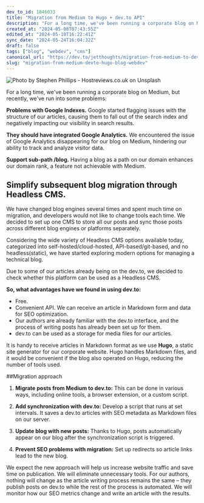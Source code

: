```yaml
---
dev_to_id: 1846033
title: "Migration from Medium to Hugo + dev.to API"
description: "For a long time, we've been running a corporate blog on Medium, but recently, we've run into some..."
created_at: "2024-05-08T07:43:55Z"
edited_at: "2024-05-10T16:22:41Z"
sync_date: "2024-05-24T16:04:32Z"
draft: false
tags: ["blog", "webdev", "cms"]
canonical_url: "https://dev.to/jetthoughts/migration-from-medium-to-devto-and-hugo-28bj"
slug: "migration-from-medium-devto-hugo-blog-webdev"
---
```


![Photo by Stephen Phillips - Hostreviews.co.uk on Unsplash](https://dev-to-uploads.s3.amazonaws.com/uploads/articles/p9i2krmml9b2n1z53jn6.jpg)

For a long time, we've been running a corporate blog on Medium, but recently, we've run into some problems:

**Problems with Google Indexes.**
   Google started flagging issues with the structure of our articles, causing them to fall out of the search index and negatively impacting our visibility in search results.

**They should have integrated Google Analytics.**
   We encountered the issue of Google Analytics disappearing for our blog on Medium, hindering our ability to track and analyze visitor data.

**Support sub-path /blog.**
   Having a blog as a path on our domain enhances our domain rank, a feature not achievable with Medium.

## Simplify subsequent blog migration through Headless CMS.

We have changed blog engines several times and spent much time on migration, and developers would not like to change tools each time. We decided to set up one CMS to store all our posts and sync those posts across different blog engines or platforms separately.

Considering the wide variety of Headless CMS options available today, categorized into self-hosted/cloud-hosted, API-based/git-based, and no headless(static), we have started exploring modern options for managing a technical blog.

Due to some of our articles already being on the dev.to, we decided to check whether this platform can be used as a Headless CMS. 

**So, what advantages have we found in using dev.to:**
- Free.
- Convenient API. We can receive an article in Markdown form and data for SEO optimization.
- Our authors are already familiar with the dev.to interface, and the process of writing posts has already been set up for them.
- dev.to can be used as a storage for media files for our articles.

It is handy to receive articles in Markdown format as we use **Hugo**, a static site generator for our corporate website. Hugo handles Markdown files, and it would be convenient if the blog also operated on Hugo, reducing the number of tools used.

##Migration approach

1. **Migrate posts from Medium to dev.to:** This can be done in various ways, including online tools, a browser extension, or a custom script.

2. **Add synchronization with dev.to:** Develop a script that runs at set intervals. It saves a dev.to articles with SEO metadata as Markdown files on our server.

3. **Update blog with new posts:** Thanks to Hugo, posts automatically appear on our blog after the synchronization script is triggered.

4. **Prevent SEO problems with migration:** Set up redirects so article links lead to the new blog.

We expect the new approach will help us increase website traffic and save time on publication. We will eliminate unnecessary tools. For our authors, nothing will change as the article writing process remains the same – they publish posts on dev.to while the rest of the process is automated. We will monitor how our SEO metrics change and write an article with the results.